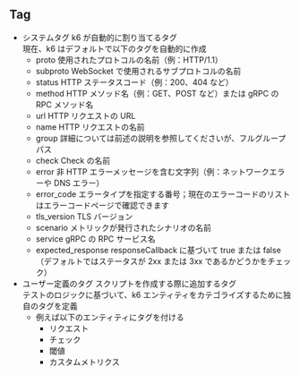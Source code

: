 ## Tag

- システムタグ
  k6 が自動的に割り当てるタグ  
  現在、k6 はデフォルトで以下のタグを自動的に作成
  - proto 使用されたプロトコルの名前（例：HTTP/1.1）
  - subproto WebSocket で使用されるサブプロトコルの名前
  - status HTTP ステータスコード（例：200、404 など）
  - method HTTP メソッド名（例：GET、POST など）または gRPC の RPC メソッド名
  - url HTTP リクエストの URL
  - name HTTP リクエストの名前
  - group 詳細については前述の説明を参照してくださいが、フルグループパス
  - check Check の名前
  - error 非 HTTP エラーメッセージを含む文字列（例：ネットワークエラーや DNS エラー）
  - error_code エラータイプを指定する番号；現在のエラーコードのリストはエラーコードページで確認できます
  - tls_version TLS バージョン
  - scenario メトリックが発行されたシナリオの名前
  - service gRPC の RPC サービス名
  - expected_response responseCallback に基づいて true または false（デフォルトではステータスが 2xx または 3xx であるかどうかをチェック）
- ユーザー定義のタグ
  スクリプトを作成する際に追加するタグ  
  テストのロジックに基づいて、k6 エンティティをカテゴライズするために独自のタグを定義
  - 例えば以下のエンティティにタグを付ける
    - リクエスト
    - チェック
    - 閾値
    - カスタムメトリクス
